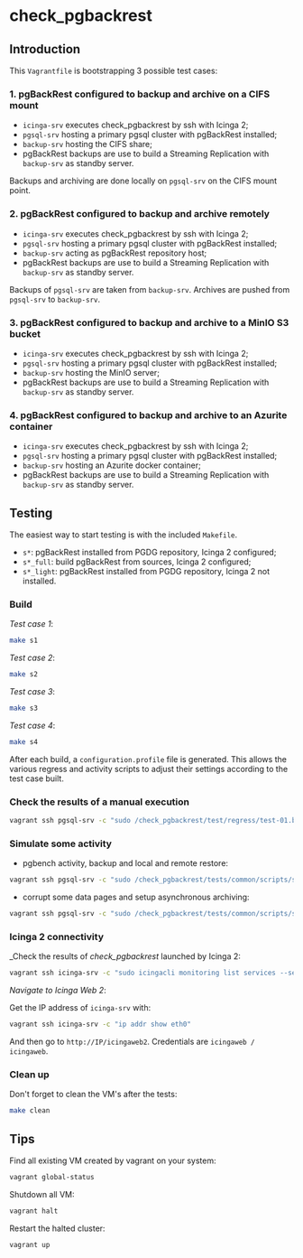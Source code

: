 # check_pgbackrest

## Introduction

This `Vagrantfile` is bootstrapping 3 possible test cases:

### 1. pgBackRest configured to backup and archive on a CIFS mount

  * `icinga-srv` executes check_pgbackrest by ssh with Icinga 2;
  * `pgsql-srv` hosting a primary pgsql cluster with pgBackRest installed;
  * `backup-srv` hosting the CIFS share;
  * pgBackRest backups are use to build a Streaming Replication with `backup-srv` as standby server.

Backups and archiving are done locally on `pgsql-srv` on the CIFS mount point.


### 2. pgBackRest configured to backup and archive remotely

  * `icinga-srv` executes check_pgbackrest by ssh with Icinga 2;
  * `pgsql-srv` hosting a primary pgsql cluster with pgBackRest installed;
  * `backup-srv` acting as pgBackRest repository host;
  * pgBackRest backups are use to build a Streaming Replication with `backup-srv` as standby server.

Backups of `pgsql-srv` are taken from `backup-srv`.
Archives are pushed from `pgsql-srv` to `backup-srv`.

### 3. pgBackRest configured to backup and archive to a MinIO S3 bucket

  * `icinga-srv` executes check_pgbackrest by ssh with Icinga 2;
  * `pgsql-srv` hosting a primary pgsql cluster with pgBackRest installed;
  * `backup-srv` hosting the MinIO server;
  * pgBackRest backups are use to build a Streaming Replication with `backup-srv` as standby server.

### 4. pgBackRest configured to backup and archive to an Azurite container

  * `icinga-srv` executes check_pgbackrest by ssh with Icinga 2;
  * `pgsql-srv` hosting a primary pgsql cluster with pgBackRest installed;
  * `backup-srv` hosting an Azurite docker container;
  * pgBackRest backups are use to build a Streaming Replication with `backup-srv` as standby server.

## Testing

The easiest way to start testing is with the included `Makefile`.

  * `s*`: pgBackRest installed from PGDG repository, Icinga 2 configured;
  * `s*_full`: build pgBackRest from sources, Icinga 2 configured;
  * `s*_light`: pgBackRest installed from PGDG repository, Icinga 2 not installed.

### Build

_Test case 1_:

```bash
make s1
```

_Test case 2_:

```bash
make s2
```

_Test case 3_:

```bash
make s3
```

_Test case 4_:

```bash
make s4
```

After each build, a `configuration.profile` file is generated.
This allows the various regress and activity scripts to adjust their settings
according to the test case built.

### Check the results of a manual execution

```bash
vagrant ssh pgsql-srv -c "sudo /check_pgbackrest/test/regress/test-01.bash"
```

### Simulate some activity

- pgbench activity, backup and local and remote restore:

```bash
vagrant ssh pgsql-srv -c "sudo /check_pgbackrest/tests/common/scripts/simulate-basic-activity.bash -s <scale> -a <activity_time>"
```

- corrupt some data pages and setup asynchronous archiving:

```bash
vagrant ssh pgsql-srv -c "sudo /check_pgbackrest/tests/common/scripts/simulate-extended-activity.bash"
```

### Icinga 2 connectivity

_Check the results of _check_pgbackrest_ launched by Icinga 2:

```bash
vagrant ssh icinga-srv -c "sudo icingacli monitoring list services --service=pgbackrest* --verbose"
```

_Navigate to Icinga Web 2_:

Get the IP address of `icinga-srv` with:

```bash
vagrant ssh icinga-srv -c "ip addr show eth0"
```

And then go to `http://IP/icingaweb2`. Credentials are `icingaweb / icingaweb`.

### Clean up

Don't forget to clean the VM's after the tests:

```bash
make clean
```

## Tips

Find all existing VM created by vagrant on your system:

```bash
vagrant global-status
```

Shutdown all VM:

```bash
vagrant halt
```

Restart the halted cluster:

```bash
vagrant up
```
